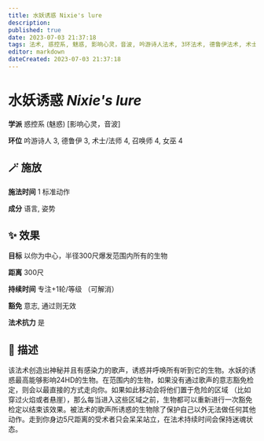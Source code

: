 ```yaml
---
title: 水妖诱惑 Nixie's lure
description: 
published: true
date: 2023-07-03 21:37:18
tags: 法术, 惑控系, 魅惑, 影响心灵，音波, 吟游诗人法术, 3环法术, 德鲁伊法术, 术士/法师法术, 4环法术, 召唤师法术, 女巫法术
editor: markdown
dateCreated: 2023-07-03 21:37:18
---
```


# **水妖诱惑** *Nixie's lure*

**学派** 惑控系 (魅惑) \[影响心灵，音波\] 

**环位** 吟游诗人 3, 德鲁伊 3, 术士/法师 4, 召唤师 4, 女巫 4

## 🪄 施放

**施法时间** 1 标准动作

**成分** 语言, 姿势

## ✨ 效果 

**目标** 以你为中心，半径300尺爆发范围内所有的生物 

**距离** 300尺  

**持续时间** 专注+1轮/等级 （可解消） 

**豁免** 意志, 通过则无效

**法术抗力** 是

## 📖 描述

该法术创造出神秘并且有感染力的歌声，诱惑并呼唤所有听到它的生物。水妖的诱惑最高能够影响24HD的生物。在范围内的生物，如果没有通过歌声的意志豁免检定，则会以最直接的方式走向你。如果如此移动会将他们置于危险的区域 （比如穿过火焰或者悬崖），那么每当进入这些区域之前，生物都可以重新进行一次豁免检定以结束该效果。被法术的歌声所诱惑的生物除了保护自己以外无法做任何其他动作。走到你身边5尺距离的受术者只会呆呆站立，在法术持续时间会保持迷魂状态。
    